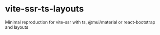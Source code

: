 # vite-ssr-ts-layouts
Minimal reproduction for vite-ssr with ts, @mui/material or react-bootstrap and layouts
